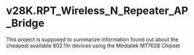 # v28K.RPT_Wireless_N_Repeater_AP_Bridge
This project is supposed to summarize information found out about the cheapest available 802.11n devices using the Mediatek MT7628 Chipset
